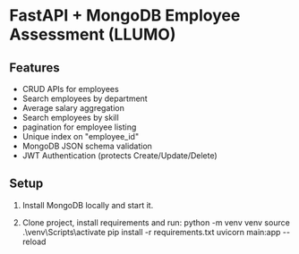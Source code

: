 # FastAPI + MongoDB Employee Assessment (LLUMO)

## Features
- CRUD APIs for employees
- Search employees by department
- Average salary aggregation
- Search employees by skill
- pagination for employee listing
- Unique index on "employee_id"
- MongoDB JSON schema validation
- JWT Authentication (protects Create/Update/Delete)

## Setup
1. Install MongoDB locally and start it.

2. Clone project, install requirements and run:
   python -m venv venv
   source .\venv\Scripts\activate
   pip install -r requirements.txt
   uvicorn main:app --reload
